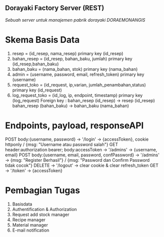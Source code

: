 ## Dorayaki Factory Server (REST)
*Sebuah server untuk manajemen pabrik dorayaki DORAEMONANGIS*

# Skema Basis Data
1. resep = (id_resep, nama_resep) primary key (id_resep)
2. bahan_resep = (id_resep, bahan_baku, jumlah) primary key (id_resep,bahan_baku)
3. bahan_baku = (nama_bahan, stok) primary key (nama_bahan)
4. admin = (username, password, email, refresh_token) primary key (username)
5. request_toko = (id_request, ip,varian, jumlah_penambahan,status) primary key (id_request)
6. log_request_toko = (id_log, ip, endpoint, timestamp) primary key (log_request)
Foreign key :
bahan_resep (id_resep) -> resep (id_resep)
bahan_resep (bahan_baku) -> bahan_baku (nama_bahan)

# Endpoints, payload, responseAPI
POST body:{username, password} -> '/login' -> {accessToken}, cookie httponly / {msg: "Username atau password salah"}
GET header:authorization bearer; body:accessToken -> '/admins' -> {username, email}
POST body:{username, email, password, confPassword} -> '/admins' -> {msg: "Register Berhasil"} / {msg: "Password dan Confirm Password tidak cocok"}
DELETE -> '/logout' -> clear cookie & clear refresh_token
GET -> '/token' -> {accessToken}

# Pembagian Tugas
1. Basisdata
2. Authentification & Authorization
3. Request add stock manager
4. Recipe manager
5. Material manager
6. E-mail notification